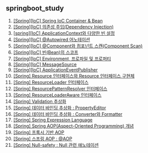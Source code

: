 ## springboot_study

1. [\[Spring\]\[IoC\] Spring IoC Container & Bean](https://yonghwankim-dev.tistory.com/498)
2. [\[Spring\]\[IoC\] 의존성 주입(Dependency Injection)](https://yonghwankim-dev.tistory.com/501)
3. [\[spring\]\[IoC\] ApplicationContext와 다양한 빈 설정](https://yonghwankim-dev.tistory.com/509)
4. [\[Spring\]\[IoC\] @Autowired 어노테이션](https://yonghwankim-dev.tistory.com/512)
5. [\[Spring\]\[IoC\] @Component와 컴포넌트 스캔(Component Scan)](https://yonghwankim-dev.tistory.com/544)
6. [\[Spring\]\[IoC\] 빈(Bean)의 스코프](https://yonghwankim-dev.tistory.com/513)
7. [\[Spring\]\[IoC\] Environment, 프로파일 및 프로퍼티](https://yonghwankim-dev.tistory.com/514)
8. [\[Spring\]\[IoC\] MessageSource](https://yonghwankim-dev.tistory.com/519)
9. [\[Spring\]\[IoC\] ApplicationEventPublisher](https://yonghwankim-dev.tistory.com/521)
10. [\[Spring\] Resource 인터페이스와 Resource 인터페이스 구현체](https://yonghwankim-dev.tistory.com/522)
11. [\[Spring\] ResourceLoader 인터페이스](https://yonghwankim-dev.tistory.com/524)
12. [\[Spring\] ResourcePatternResolver 인터페이스](https://yonghwankim-dev.tistory.com/525)
13. [\[Spring\] ResourceLoaderAware 인터페이스](https://yonghwankim-dev.tistory.com/526)
14. [\[Spring\] Validation 추상화](https://yonghwankim-dev.tistory.com/535)
15. [\[Spring\] 데이터 바인딩 추상화 : PropertyEditor](https://yonghwankim-dev.tistory.com/536)
16. [\[Spring\] 데이터 바인딩 추상화 : Converter와 Formatter](https://yonghwankim-dev.tistory.com/537)
17. [\[Spring\] Spring Expression Language](https://yonghwankim-dev.tistory.com/538)
18. [\[Spring\] Spring AOP(Aspect-Oriented Programming) 개념](https://yonghwankim-dev.tistory.com/539)
19. [\[Spring\] 프록시 기반 AOP](https://yonghwankim-dev.tistory.com/540)
20. [\[Spring\] 스프링 AOP : @AOP](https://yonghwankim-dev.tistory.com/541)
21. [\[Spring\] Null-safety : Null 관련 애노테이션](https://yonghwankim-dev.tistory.com/542)










